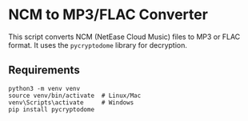 

# NCM to MP3/FLAC Converter

This script converts NCM (NetEase Cloud Music) files to MP3 or FLAC format. It uses the `pycryptodome` library for decryption.

## Requirements

```shell
python3 -m venv venv
source venv/bin/activate  # Linux/Mac
venv\Scripts\activate     # Windows
pip install pycryptodome
```